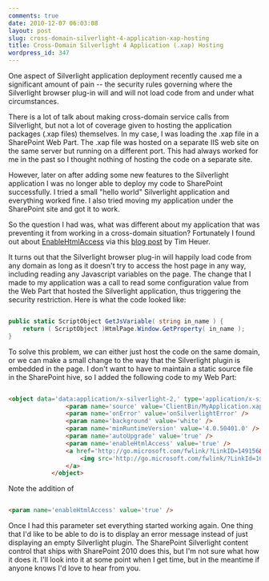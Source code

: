 ```yaml
---
comments: true
date: 2010-12-07 06:03:08
layout: post
slug: cross-domain-silverlight-4-application-xap-hosting
title: Cross-Domain Silverlight 4 Application (.xap) Hosting
wordpress_id: 347
---
```


One aspect of Silverlight application deployment recently caused me a significant amount of pain -- the security rules governing where the Silverlight browser plug-in will and will not load code from and under what circumstances.

There is a lot of talk about making cross-domain service calls from Silverlight, but not a lot of coverage given to hosting the application packages (.xap files) themselves. In my case, I was loading the .xap file in a SharePoint Web Part. The .xap file was hosted on a separate IIS web site on the same server but running on a different port. This had always worked for me in the past so I thought nothing of hosting the code on a separate site.

However, later on after adding some new features to the Silverlight application I was no longer able to deploy my code to SharePoint successfully. I tried a small "hello world" Silverlight application and everything worked fine. I also tried moving my application under the SharePoint site and got it to work.

So the question I had was, what was different about my application that was preventing it from working in a cross-domain situation? Fortunately I found out about [EnableHtmlAccess](http://msdn.microsoft.com/en-us/library/cc838264(VS.95).aspx) via this [blog post](http://timheuer.com/blog/archive/2010/06/10/troubleshooting-debugging-silverlight-cross-domain-xap-hosting.aspx) by Tim Heuer. 

It turns out that the Silverlight browser plug-in will happily load code from any domain as long as it doesn't try to access the host page in any way, including reading any Javascript variables on the page. The change that I made to my application was a call to read some configuration value from the Web Part that hosted the Silverlight application, thus triggering the security restriction. Here is what the code looked like:

``` csharp

public static ScriptObject GetJsVariable( string in_name ) { 
	return ( ScriptObject )HtmlPage.Window.GetProperty( in_name );
}

```


To solve this problem, we can either just host the code on the same domain, or we can make a small change to the way that the Silverlight plugin is embedded in the page. I don't want to have to maintain a static source file in the SharePoint hive, so I added the following code to my Web Part:

``` html

<object data='data:application/x-silverlight-2,' type='application/x-silverlight-2' width='100%' height='100%'>
				<param name='source' value='ClientBin/MyApplication.xap'/>
				<param name='onError' value='onSilverlightError' />
				<param name='background' value='white' />
				<param name='minRuntimeVersion' value='4.0.50401.0' />
				<param name='autoUpgrade' value='true' />
				<param name='enableHtmlAccess' value='true' />
				<a href='http://go.microsoft.com/fwlink/?LinkID=149156&v=4.0.50401.0' style='text-decoration:none'>
 					<img src='http://go.microsoft.com/fwlink/?LinkId=161376' alt='Get Microsoft Silverlight' style='border-style:none'/>
				</a>
			</object>

```


Note the addition of
``` html

<param name='enableHtmlAccess' value='true' />

```


Once I had this parameter set everything started working again. One thing that I'd like to be able to do is to display an error message instead of just displaying an empty Silverlight plugin. The SharePoint Silverlight content control that ships with SharePoint 2010 does this, but I'm not sure what how it does it. I'll look into it at some point when I get time, but in the meantime if anyone knows I'd love to hear from you.
